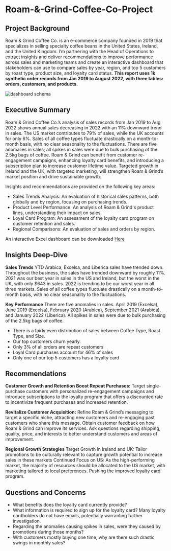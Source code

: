 # Roam-&-Grind-Coffee-Co-Project

## Project Background
Roam & Grind Coffee Co. is an e-commerce company founded in 2019 that specializes in selling specialty coffee beans in the United States, Ireland, and the United Kingdom. I’m partnering with the Head of Operations to extract insights and deliver recommendations to improve performance across sales and marketing teams and create an interactive dashboard that stakeholders can use to compare sales by year, region, and top 5 customers by roast type, product size, and loyalty card status. **This report uses 1k synthetic order records from Jan 2019 to August 2022, with three tables: orders, customers, and products.**

![dashboard schema](https://github.com/nathandavis8/Roam-GrindCoffee/blob/main/Dashboard%20Schema%20QuickDBD.png?raw=true)

## Executive Summary
Roam & Grind Coffee Co.’s analysis of sales records from Jan 2019 to Aug 2022 shows annual sales decreasing in 2022 with an 11% downward trend in sales. The US market contributes to 79% of sales, while the UK accounts for only 6%. Sales of all coffee types fluctuate drastically on a month-to-month basis, with no clear seasonality to the fluctuations. There are five anomalies in sales; all spikes in sales were due to bulk purchasing of the 2.5kg bags of coffee. Roam & Grind can benefit from customer re-engagement campaigns, enhancing loyalty card benefits, and introducing a subscription plan to increase customer lifetime value. Targeted growth in Ireland and the UK, with targeted marketing, will strengthen Roam & Grind’s market position and drive sustainable growth. 

Insights and recommendations are provided on the following key areas:
  - Sales Trends Analysis: An evaluation of historical sales patterns, both globally and by region, focusing on purchasing trends.
  - Product Level Performance: An analysis of Roam & Grind's product lines, understanding their impact on sales.
  - Loyal Card Program: An assessment of the loyalty card program on customer retention and sales.
  - Regional Comparisons: An evaluation of sales and orders by region.

An interactive Excel dashboard can be downloaded [Here](https://www.datawithbaraa.com/sql-introduction/advanced-sql-project/)



## Insights Deep-Dive

**Sales Trends**
YTD Arabica, Excelsa, and Liberica sales have trended down.
Throughout the business, the sales have trended downward by roughly 11%.
2021 was our best year in sales in the US and Ireland, but the worst in the UK, with only $643 in sales. 
2022 is trending to be our worst year in all three markets.
Sales of all coffee types fluctuate drastically on a month-to-month basis, with no clear seasonality to the fluctuations. 

**Key Performance**
There are five anomalies in sales. April 2019 (Excelsa), June 2019 (Excelsa), February 2020 (Arabica), September 2021 (Arabica), and January 2022 (Liberica). All spikes in sales were due to bulk purchasing of the 2.5kg bags of coffee. 
  - There is a fairly even distribution of sales between Coffee Type, Roast Type, and Size. 
  - Our top customers churn yearly.
  - Only 3% of all orders are repeat customers 
  - Loyal Card purchases account for 46% of sales
  - Only one of our top 5 customers has a loyalty card

## Recommendations

**Customer Growth and Retention**
**Boost Repeat Purchases:** Target single-purchase customers with personalized re-engagement campaigns and introduce subscriptions to the loyalty program that offers a discounted rate to incentivize frequent purchases and increased retention.

**Revitalize Customer Acquisition:** Refine Roam & Grind’s messaging to target a specific niche, attracting new customers and re-engaging past customers who share this message. Obtain customer feedback on how Roam & Grind can improve its services. Ask questions regarding shipping, quality, price, and interests to better understand customers and areas of improvement.  

**Regional Growth Strategies**
Target Growth in Ireland and UK: Tailor promotions to be culturally relevant to capture growth potential to increase sales in these markets 
Continued Focus on US: As the high-performing market, the majority of resources should be allocated to the US market, with marketing tailored to local preferences. Pushing the improved loyalty card program.

## Questions and Concerns

- What benefits does the loyalty card currently provide?
- What information is required to sign up for the loyalty card? Many loyalty cardholders do not have emails, potentially warranting further investigation.
- Regarding the anomalies causing spikes in sales, were they caused by promotions during those months? 
- With customers mostly buying one time, why are there such drastic swings in monthly sales?
